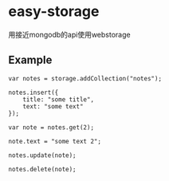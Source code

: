 # easy-storage

用接近mongodb的api使用webstorage

## Example

```
var notes = storage.addCollection("notes");

notes.insert({
    title: "some title",
    text: "some text" 
});

var note = notes.get(2);

note.text = "some text 2";

notes.update(note);

notes.delete(note);

```
